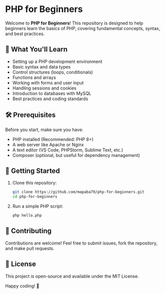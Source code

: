 # PHP for Beginners

Welcome to **PHP for Beginners**! This repository is designed to help beginners learn the basics of PHP, covering fundamental concepts, syntax, and best practices.

## 📌 What You'll Learn
- Setting up a PHP development environment
- Basic syntax and data types
- Control structures (loops, conditionals)
- Functions and arrays
- Working with forms and user input
- Handling sessions and cookies
- Introduction to databases with MySQL
- Best practices and coding standards

## 🛠 Prerequisites
Before you start, make sure you have:
- PHP installed (Recommended: PHP 8+)
- A web server like Apache or Nginx
- A text editor (VS Code, PHPStorm, Sublime Text, etc.)
- Composer (optional, but useful for dependency management)

## 🚀 Getting Started
1. Clone this repository:
   ```sh
   git clone https://github.com/mapaba79/php-for-beginners.git
   cd php-for-beginners
   ```
2. Run a simple PHP script:
   ```sh
   php hello.php
   ```

## 🤝 Contributing
Contributions are welcome! Feel free to submit issues, fork the repository, and make pull requests.

## 📜 License
This project is open-source and available under the MIT License.

Happy coding! 🎉
